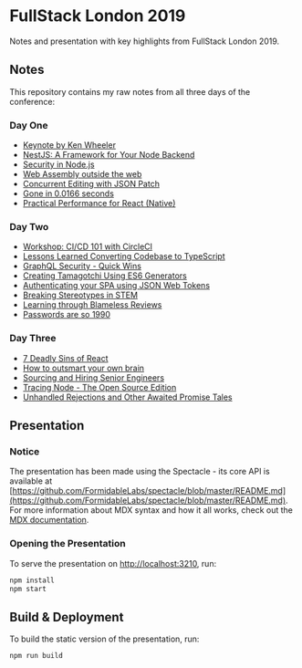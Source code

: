 # FullStack London 2019

Notes and presentation with key highlights from FullStack London 2019.

## Notes

This repository contains my raw notes from all three days of the conference:

### Day One

* [Keynote by Ken Wheeler](./Day-one/Keynote-by-Ken-Wheeler.md)
* [NestJS: A Framework for Your Node Backend](./Day-one/Nest-js-framework.md)
* [Security in Node.js](./Day-one/Security-in-NodeJS.md)
* [Web Assembly outside the web](./Day-one/WebAssembly-outside-web.md)
* [Concurrent Editing with JSON Patch](./Day-one/Concurrent-editing-with-JSON.md)
* [Gone in 0.0166 seconds](./Day-one/Gone-in-0.0166-seconds.md)
* [Practical Performance for React (Native)](./Day-one/Practical-performance-for-react.md)

### Day Two

* [Workshop: CI/CD 101 with CircleCI](./Day-two/CI-CD-101-with-CircleCI.md)
* [Lessons Learned Converting Codebase to TypeScript](./Day-two/Converting-codebase-to-TypeScript.md)
* [GraphQL Security - Quick Wins](./Day-two/GraphQL-security.md)
* [Creating Tamagotchi Using ES6 Generators](./Day-two/JS-generators.md)
* [Authenticating your SPA using JSON Web Tokens](./Day-two/JSON-web-tokens.md)
* [Breaking Stereotypes in STEM](./Day-two/Keynote-breaking-stereotypes.md)
* [Learning through Blameless Reviews](./Day-two/Learning-through-blameless-reviews.md)
* [Passwords are so 1990](./Day-two/Passwords-are-so-1990.md)

### Day Three

* [7 Deadly Sins of React](./Day-three/7-deadly-sins-of-React.md)
* [How to outsmart your own brain](./Day-three/How-to-outsmart-your-brain.md)
* [Sourcing and Hiring Senior Engineers](./Day-three/Sourcing-and-hiring-senior-engineers.md)
* [Tracing Node - The Open Source Edition](./Day-three/Tracing-Node.md)
* [Unhandled Rejections and Other Awaited Promise Tales](./Day-three/Unhandled-rejections.md)

## Presentation

### Notice

The presentation has been made using the Spectacle - its core API is available at [https://github.com/FormidableLabs/spectacle/blob/master/README.md](https://github.com/FormidableLabs/spectacle/blob/master/README.md). For more information about MDX syntax and how it all works, check out the [MDX documentation](https://mdxjs.com/).

### Opening the Presentation

To serve the presentation on [http://localhost:3210](http://localhost:3210), run:

```bash
npm install
npm start
```

## Build & Deployment

To build the static version of the presentation, run:

```bash
npm run build
```
